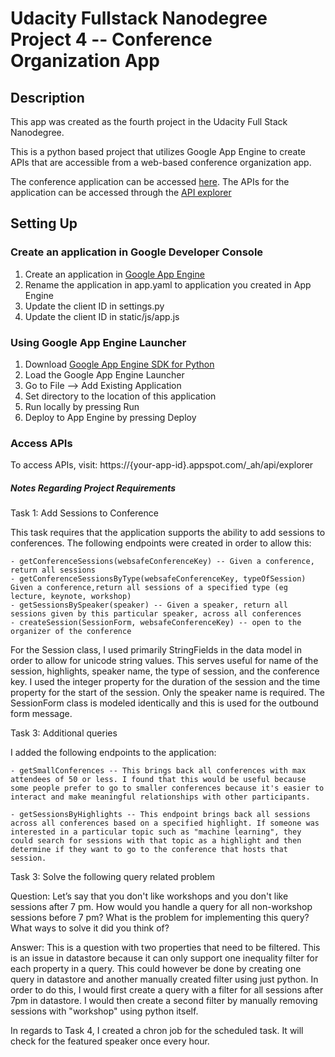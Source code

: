 # Udacity Fullstack Nanodegree Project 4 -- Conference Organization App

## Description

This app was created as the fourth project in the Udacity Full Stack
Nanodegree.

This is a python based project that utilizes Google App Engine to create APIs that are accessible from a web-based conference organization app.

The conference application can be accessed [here](https://udacityconferenceapp-1987.appspot.com/). The APIs for the application can be accessed through the [API explorer](https://udacityconferenceapp-1987.appspot.com/_ah/api/explorer)

## Setting Up

### Create an application in Google Developer Console
1. Create an application in [Google App Engine](http://console.developers.google.com)
2. Rename the application in app.yaml to application you created in App Engine
3. Update the client ID in settings.py
4. Update the client ID in static/js/app.js

### Using Google App Engine Launcher
1. Download [Google App Engine SDK for Python](https://cloud.google.com/appengine/downloads?hl=en)
2. Load the Google App Engine Launcher
3. Go to File --> Add Existing Application
4. Set directory to the location of this application
5. Run locally by pressing Run
6. Deploy to App Engine by pressing Deploy

### Access APIs
To access APIs, visit: https://{your-app-id}.appspot.com/_ah/api/explorer

##### Notes Regarding Project Requirements

Task 1: Add Sessions to Conference

This task requires that the application supports the ability to add sessions to conferences. The following endpoints were created in order to allow this:
	
	- getConferenceSessions(websafeConferenceKey) -- Given a conference, return all sessions
	- getConferenceSessionsByType(websafeConferenceKey, typeOfSession) Given a conference,return all sessions of a specified type (eg lecture, keynote, workshop)
	- getSessionsBySpeaker(speaker) -- Given a speaker, return all sessions given by this particular speaker, across all conferences
	- createSession(SessionForm, websafeConferenceKey) -- open to the organizer of the conference

For the Session class, I used primarily StringFields in the data model in order to allow for unicode string values. This serves useful for name of the session, highlights, speaker name, the type of session, and the conference key. I used the integer property for the duration of the session and the time property for the start of the session. Only the speaker name is required. The SessionForm class is modeled identically and this is used for the outbound form message.

Task 3: Additional queries

I added the following endpoints to the application:

	- getSmallConferences -- This brings back all conferences with max attendees of 50 or less. I found that this would be useful because some people prefer to go to smaller conferences because it's easier to interact and make meaningful relationships with other participants.

	- getSessionsByHighlights -- This endpoint brings back all sessions across all conferences based on a specified highlight. If someone was interested in a particular topic such as "machine learning", they could search for sessions with that topic as a highlight and then determine if they want to go to the conference that hosts that session.

Task 3: Solve the following query related problem


Question: Let’s say that you don't like workshops and you don't like sessions after 7 pm. How would you handle a query for all non-workshop sessions before 7 pm? What is the problem for implementing this query? What ways to solve it did you think of?

Answer: This is a question with two properties that need to be filtered. This is an issue in datastore because it can only support one inequality filter for each property in a query. This could however be done by creating one query in datastore and another manually created filter using just python. In order to do this, I would first create a query with a filter for all sessions after 7pm in datastore. I would then create a second filter by manually removing sessions with "workshop" using python itself.

In regards to Task 4, I created a chron job for the scheduled task. It will check for the featured
speaker once every hour.